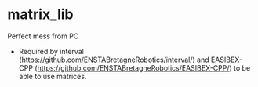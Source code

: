 matrix_lib
==========
Perfect mess from PC
- Required by interval (https://github.com/ENSTABretagneRobotics/interval/) and EASIBEX-CPP (https://github.com/ENSTABretagneRobotics/EASIBEX-CPP/) to be able to use matrices.
